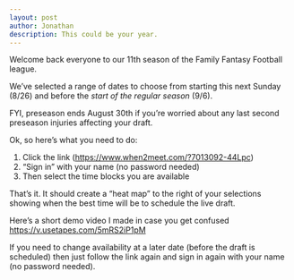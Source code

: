 ```yaml
---
layout: post
author: Jonathan
description: This could be your year.
---
```

Welcome back everyone to our 11th season of the Family Fantasy Football league. 


We’ve selected a range of dates to choose from starting this next Sunday (8/26) and before the *start of the regular season* (9/6).

FYI, preseason ends August 30th if you’re worried about any last second preseason injuries affecting your draft.

Ok, so here’s what you need to do:

1. Click the link (https://www.when2meet.com/?7013092-44Lpc)
2. “Sign in” with your name (no password needed)
3. Then select the time blocks you are available

That’s it. It should create a “heat map” to the right of your selections showing when the best time will be to schedule the live draft.

Here’s a short demo video I made in case you get confused
https://v.usetapes.com/5mRS2iP1pM

If you need to change availability at a later date (before the draft is scheduled) then just follow the link again and sign in again with your name (no password needed).